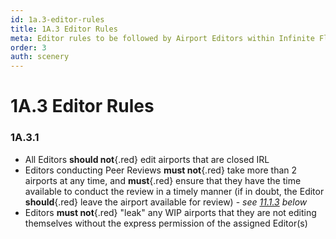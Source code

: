 ```yaml
---
id: 1a.3-editor-rules
title: 1A.3 Editor Rules
meta: Editor rules to be followed by Airport Editors within Infinite Flight.
order: 3
auth: scenery
---
```


# 1A.3  Editor Rules



### 1A.3.1

- All Editors **should not**{.red} edit airports that are closed IRL
- Editors conducting Peer Reviews **must not**{.red} take more than 2 airports at any time, and **must**{.red} ensure that they have the time available to conduct the review in a timely manner (if in doubt, the Editor **should**{.red} leave the airport available for review) - *see [11.1.3](/guide/scenery-editor-manual/11.-review-and-release/11.1-review-and-release-process%202#11.1.3) below*
- Editors **must not**{.red} "leak" any WIP airports that they are not editing themselves without the express permission of the assigned Editor(s)

